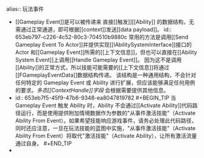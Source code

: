 alias:: 玩法事件

- [[Gameplay Event]]是可以被传递来 直接[[触发]][[Ability]] 的数据结构，无需通过正常通道，即可根据[[context]]发送[[data payload]]。
  id:: 653eb797-c226-4c52-80c3-704510b9880c
  常用的方法是调用[[Send Gameplay Event To Actor]]并提供实现[[IAbilitySystemInterface]]接口的 Actor 和[[Gameplay Event]]所需的[[上下文信息]]，但也可以直接在[[Ability System Event]]上调用[[Handle Gameplay Event]]。
  因为这不是调用[[Ability]]的正常方式，所以技能可能需要的[[上下文信息]]将通过[[FGameplayEventData]]数据结构传递。
  该结构是一种通用结构，不会针对任何特定的 Gameplay Event 或 Ability 进行扩展，但应该能够满足任何用例的要求。*多态[[ContextHandle]]字段* 会根据需要提供其他信息。
- id:: 653eb7f5-45f9-47b6-9348-ea8047819782
  #+BEGIN_TIP
  当 Gameplay Event 触发 Ability 时，Ability 不会通过[[Activate Ability]]代码路径运行，而是使用提供附加情境数据作为参数的"从事件激活技能"（Activate Ability From Event）。如果希望技能响应游戏事件，请务必处理此代码路径，同时还应注意，一旦在玩法技能的蓝图中实施，"从事件激活技能"（Activate Ability From Event）将取代"激活技能"（Activate Ability），让所有激活流量通过自身。
  #+END_TIP
-